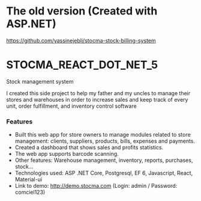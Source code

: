 # The old version (Created with ASP.NET)
https://github.com/yassinejebli/stocma-stock-billing-system

# STOCMA_REACT_DOT_NET_5
Stock management system

I created this side project to help my father and my uncles to manage their stores and warehouses in order to increase sales and keep track of every unit, order fulfillment, and inventory control software

### Features

* Built this web app for store owners to manage modules related to store management: clients, suppliers, products, bills, expenses and payments.
* Created a dashboard that shows sales and profits statistics.
* The web app supports barcode scanning.
* Other features: Warehouse management, inventory, reports, purchases, stock...
* Technologies used: ASP .NET Core, Postgresql, EF 6, Javascript, React, Material-ui
* Link to demo: http://demo.stocma.com (Login: admin / Password: comciel123)
